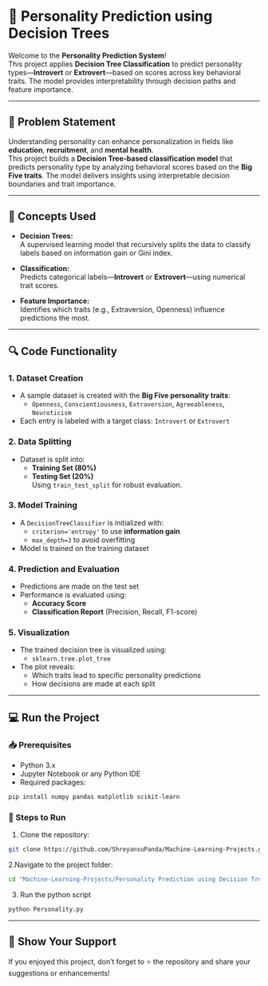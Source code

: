 # 🧠 Personality Prediction using Decision Trees

Welcome to the **Personality Prediction System**!  
This project applies **Decision Tree Classification** to predict personality types—**Introvert** or **Extrovert**—based on scores across key behavioral traits. The model provides interpretability through decision paths and feature importance.

---

## 🧠 Problem Statement

Understanding personality can enhance personalization in fields like **education**, **recruitment**, and **mental health**.  
This project builds a **Decision Tree-based classification model** that predicts personality type by analyzing behavioral scores based on the **Big Five traits**. The model delivers insights using interpretable decision boundaries and trait importance.

---

## 🚀 Concepts Used

- **Decision Trees:**  
  A supervised learning model that recursively splits the data to classify labels based on information gain or Gini index.

- **Classification:**  
  Predicts categorical labels—**Introvert** or **Extrovert**—using numerical trait scores.

- **Feature Importance:**  
  Identifies which traits (e.g., Extraversion, Openness) influence predictions the most.

---

## 🔍 Code Functionality

### 1. **Dataset Creation**
- A sample dataset is created with the **Big Five personality traits**:
  - `Openness`, `Conscientiousness`, `Extraversion`, `Agreeableness`, `Neuroticism`
- Each entry is labeled with a target class: `Introvert` or `Extrovert`

### 2. **Data Splitting**
- Dataset is split into:
  - **Training Set (80%)**
  - **Testing Set (20%)**  
  Using `train_test_split` for robust evaluation.

### 3. **Model Training**
- A `DecisionTreeClassifier` is initialized with:
  - `criterion='entropy'` to use **information gain**
  - `max_depth=3` to avoid overfitting
- Model is trained on the training dataset

### 4. **Prediction and Evaluation**
- Predictions are made on the test set
- Performance is evaluated using:
  - **Accuracy Score**
  - **Classification Report** (Precision, Recall, F1-score)

### 5. **Visualization**
- The trained decision tree is visualized using:
  - `sklearn.tree.plot_tree`
- The plot reveals:
  - Which traits lead to specific personality predictions
  - How decisions are made at each split

---

## 💻 Run the Project

### 📥 Prerequisites

- Python 3.x
- Jupyter Notebook or any Python IDE
- Required packages:

```bash
pip install numpy pandas matplotlib scikit-learn
```
### 📌 Steps to Run
1. Clone the repository:
```bash
git clone https://github.com/ShreyansuPanda/Machine-Learning-Projects.git
```
2.Navigate to the project folder:
```bash
cd "Machine-Learning-Projects/Personality Prediction using Decision Trees"
```
3. Run the python script
```bash
python Personality.py
```
---
## 🌟 Show Your Support
If you enjoyed this project, don’t forget to ⭐ the repository and share your suggestions or enhancements!

 
